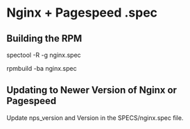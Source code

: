 Nginx + Pagespeed .spec 
==============================================

Building the RPM
----------------

spectool -R -g nginx.spec

rpmbuild -ba nginx.spec

Updating to Newer Version of Nginx or Pagespeed
-----------------------------------------------

Update nps_version and Version in the SPECS/nginx.spec file.
